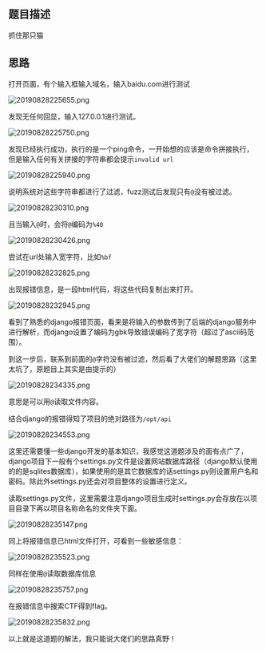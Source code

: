 ## 题目描述

抓住那只猫

## 思路

打开页面，有个输入框输入域名，输入baidu.com进行测试

![20190828225655.png](https://i.loli.net/2019/08/28/6wrVvTDcmJb5dWt.png)

发现无任何回显，输入127.0.0.1进行测试。

![20190828225750.png](https://i.loli.net/2019/08/28/NXtyEwI3cdqUSVB.png)

发现已经执行成功，执行的是一个ping命令，一开始想的应该是命令拼接执行，但是输入任何有关拼接的字符串都会提示`invalid url`

![20190828225940.png](https://i.loli.net/2019/08/28/JaATjL4Ng6Cc2bh.png)

说明系统对这些字符串都进行了过滤，fuzz测试后发现只有`@`没有被过滤。

![20190828230310.png](https://i.loli.net/2019/08/28/duRCLkM9OBStQUo.png)

且当输入`@`时，会将`@`编码为`%40`

![20190828230426.png](https://i.loli.net/2019/08/28/slSeL9pakKZD67T.png)

尝试在url处输入宽字符，比如`%bf`

![20190828232825.png](https://i.loli.net/2019/08/28/9KpdI3T8ReHChfJ.png)

出现报错信息，是一段html代码，将这些代码复制出来打开。

![20190828232945.png](https://i.loli.net/2019/08/28/4vRZJBoLwVOWS6d.png)

看到了熟悉的django报错页面，看来是将输入的参数传到了后端的django服务中进行解析，而django设置了编码为gbk导致错误编码了宽字符（超过了ascii码范围）。

到这一步后，联系到前面的`@`字符没有被过滤，然后看了大佬们的解题思路（这里太坑了，原题目上其实是由提示的）

![20190828234335.png](https://i.loli.net/2019/08/28/gLfXo6iGKIVHbkt.png)

意思是可以用`@`读取文件内容。

结合django的报错得知了项目的绝对路径为`/opt/api`

![20190828234553.png](https://i.loli.net/2019/08/28/Dua5mChZ81Az4BG.png)

这里还需要懂一些django开发的基本知识，我感觉这道题涉及的面有点广了，django项目下一般有个settings.py文件是设置网站数据库路径（django默认使用的的是sqlites数据库），如果使用的是其它数据库的话settings.py则设置用户名和密码。除此外settings.py还会对项目整体的设置进行定义。

读取settings.py文件，这里需要注意django项目生成时settings.py会存放在以项目目录下再以项目名称命名的文件夹下面。

![20190828235147.png](https://i.loli.net/2019/08/28/laRICAjKb7h58Mm.png)

同上将报错信息已html文件打开，可看到一些敏感信息：

![20190828235523.png](https://i.loli.net/2019/08/28/KBIMhHVtlpFubdx.png)

同样在使用`@`读取数据库信息

![20190828235757.png](https://i.loli.net/2019/08/28/Xm9nwxjvKrtEQeO.png)

在报错信息中搜索CTF得到flag。

![20190828235832.png](https://i.loli.net/2019/08/28/AbSCOlWmfojDeZk.png)

以上就是这道题的解法，我只能说大佬们的思路真野！
